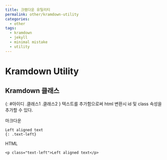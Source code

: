 ```yaml
---
title: 크램다운 유틸리티
permalink: other/kramdown-utility
categories:
  - other
tags:
  - kramdown
  - jekyll
  - minimal mistake
  - utility
---
```


# Kramdown Utility 

## Kramdown 클래스
{: #아이디 .클래스1 .클래스2 } 텍스트를 추가함으로써 html 변환시 id 및 class 속성을 추가할 수 있다.

마크다운
```
Left aligned text
{: .text-left}
```
HTML
```
<p class="text-left">Left aligned text</p>
```

